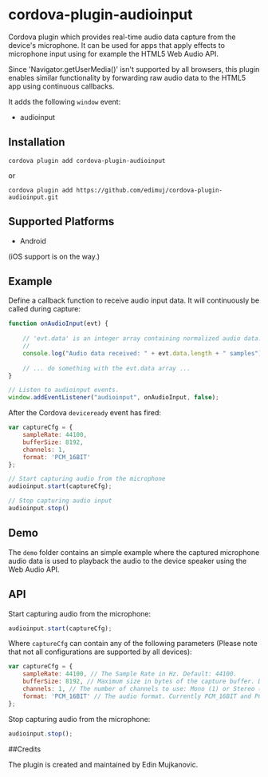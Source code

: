 # cordova-plugin-audioinput

Cordova plugin which provides real-time audio data capture from the device's microphone.
It can be used for apps that apply effects to microphone input using for example the HTML5 Web Audio API.

Since 'Navigator.getUserMedia()' isn't supported by all browsers, this plugin enables similar functionality by forwarding raw audio data to the HTML5 app using continuous callbacks.

It adds the following `window` event:

* audioinput

## Installation

```
cordova plugin add cordova-plugin-audioinput
```

or

```
cordova plugin add https://github.com/edimuj/cordova-plugin-audioinput.git
```

## Supported Platforms

* Android

(iOS support is on the way.)

## Example

Define a callback function to receive audio input data. It will continuously be called during capture:

```javascript
function onAudioInput(evt) {
    
    // 'evt.data' is an integer array containing normalized audio data.
    //   
    console.log("Audio data received: " + evt.data.length + " samples");
    
    // ... do something with the evt.data array ...
}

// Listen to audioinput events.
window.addEventListener("audioinput", onAudioInput, false);
```

After the Cordova `deviceready` event has fired:

```javascript
var captureCfg = {
    sampleRate: 44100,
    bufferSize: 8192, 
    channels: 1,
    format: 'PCM_16BIT'
};

// Start capturing audio from the microphone
audioinput.start(captureCfg);

// Stop capturing audio input
audioinput.stop()
```

## Demo
The `demo` folder contains an simple example where the captured microphone audio data is used to playback the audio to the device speaker using the Web Audio API.

## API

Start capturing audio from the microphone:

```javascript
audioinput.start(captureCfg);
```

Where `captureCfg` can contain any of the following parameters (Please note that not all configurations are supported by all devices):

```javascript
var captureCfg = {
    sampleRate: 44100, // The Sample Rate in Hz. Default: 44100.
    bufferSize: 8192, // Maximum size in bytes of the capture buffer. Default: 16384.
    channels: 1, // The number of channels to use: Mono (1) or Stereo (2). Default: 1.
    format: 'PCM_16BIT' // The audio format. Currently PCM_16BIT and PCM_8BIT are supported. Default: 'PCM_16BIT'.
};
```

Stop capturing audio from the microphone:

```javascript
audioinput.stop();
```

##Credits

The plugin is created and maintained by Edin Mujkanovic.

